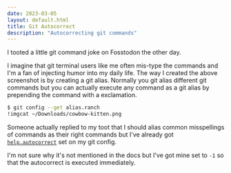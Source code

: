```yaml
---
date: 2023-03-05
layout: default.html
title: Git Autocorrect
description: "Autocorrecting git commands"
---
```


<link rel="preconnect" href="https://fosstodon.org">
<link rel="preconnect" href="https://cdn.fosstodon.org">

I tooted a little git command joke on Fosstodon the other day. 

<toot-embed src="https://fosstodon.org/@koddsson/109958542284187610"></toot-embed>

I imagine that git terminal users like me often mis-type the commands and I'm a fan of injecting humor into my daily life. The way I created the above screenshot is by creating a git alias. Normally you git alias different git commands but you can actually execute any command as a git alias by prepending the command with a exclamation.

```sh
$ git config --get alias.ranch
!imgcat ~/Downloads/cowbow-kitten.png
```

Someone actually replied to my toot that I should alias common misspellings of commands as their right commands but I've already got [`help.autocorrect`](https://git-scm.com/book/en/v2/Customizing-Git-Git-Configuration#_help_autocorrect) set on my git config.

I'm not sure why it's not mentioned in the docs but I've got mine set to `-1` so that the autocorrect is executed immediately.
